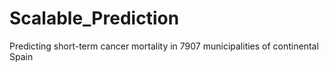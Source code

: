 # Scalable_Prediction
Predicting short-term cancer mortality in 7907 municipalities of continental Spain
